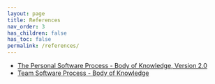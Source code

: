 ```yaml
---
layout: page
title: References
nav_order: 3
has_children: false
has_toc: false
permalink: /references/
---
```


* [The Personal Software Process - Body of Knowledge, Version 2.0](https://resources.sei.cmu.edu/asset_files/SpecialReport/2009_003_001_15029.pdf)
* [Team Software Process - Body of Knowledge](https://resources.sei.cmu.edu/asset_files/TechnicalReport/2010_005_001_15254.pdf)
